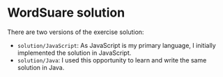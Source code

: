 # WordSuare solution

There are two versions of the exercise solution:
- `solution/JavaScript`: As JavaScript is my primary language, I initially implemented the solution in JavaScript.
- `solution/Java`: I used this opportunity to learn and write the same solution in Java.

